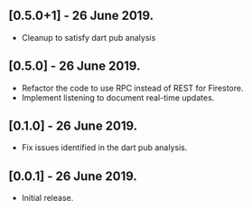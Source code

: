 ## [0.5.0+1] - 26 June 2019.

* Cleanup to satisfy dart pub analysis

## [0.5.0] - 26 June 2019.

* Refactor the code to use RPC instead of REST for Firestore.
* Implement listening to document real-time updates.

## [0.1.0] - 26 June 2019.

* Fix issues identified in the dart pub analysis.

## [0.0.1] - 26 June 2019.

* Initial release.
